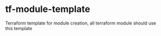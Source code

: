 # tf-module-template

Terraform template for module creation, all terraform module should use this template
